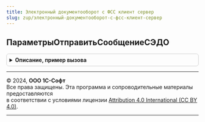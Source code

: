```yaml
---
title: Электронный документооборот с ФСС клиент сервер
slug: zup/электронный-документооборот-с-фсс-клиент-сервер
---
```



## ПараметрыОтправитьСообщениеСЭДО
<details style="margin: 1em 0; padding: 0.5em; border: 1px solid #ccc; border-radius: 6px;">

<summary style="font-weight: bold; cursor: pointer;">Описание, пример вызова</summary>

```bsl

// Возвращает параметры для отправки сообщения в СЭДО.
// Реквизиты РегистрационныйНомерФСС и СвойстваДляОбмена заполняются автоматически при вызове с сервера,
// при вызове с клиента эти реквизиты нужно заполнять самостоятельно.
//
// Параметры:
//   ТипСообщения                 - Число     - тип сообщения СЭДО из спецификации типов документов,
//   СодержимоеИлиАдресСообщения  - Строка    - текст выгрузки сообщения СЭДО по спецификации типов документов или
//                                - Строка    - адрес во временном хранилище, по которому содержится строка или двоичные
//                                              данные в кодировке utf-8 текста выгрузки сообщения СЭДО по спецификации
//                                              типов документов
//   Организация                  - СправочникСсылка.Организации - организация отправитель,
//   ОписаниеОшибки               - Строка    - шаблон текста сообщения, возвращаемого в ключе "ОписаниеОшибки"
//                                              результата оповещения обратного вызова при неудаче отправки,
//                                              с подстановкой текста ошибки вместо %1, например:
//                                              НСтр("ru = 'Не удалось подписать организацию на оповещения об изменении состояний ЭЛН сотрудников.'") + Символы.ПС + "%1",
//   РегистрационныйНомерФСС      - Строка    - регистрационный номер ФСС (дополнительный код ФСС в случае филиала),
//                                              при пустом значении подставляется из организации если метод вызывается с сервера.
//   ТипВзаимодействия            - Число     - Для отпрвки от имени страхователя передается значение 2, для отправки МЧД 3.
//                                              Если значение не заполнено, то тип определяется по типу сообщения.
//   СвойстваДляОбмена            - Структура - при значении Неопределено заполняется автоматически при вызове с сервера, при типе
//                                              взаимодействия 3 (МЧД) можно передать структуру с реквизитами
//                                              "ОГРН", "ИНН", "КПП", "СНИЛС"
// Возвращаемое значение:
//   Структура - переданные параметры отправки сообщения (незаполненные могут вычисляться) для передачи в процедуру
//               "ЭлектронныйДокументооборотСФССКлиент.ОтправитьСообщениеСЭДО", параметр "ПараметрыСообщения".
//
Функция ПараметрыОтправитьСообщениеСЭДО( Экспорт
```

Пример вызова
```bsl
Результат = ЭлектронныйДокументооборотСФССКлиентСервер.ПараметрыОтправитьСообщениеСЭДО();
```
</details>

---

© 2024, **ООО 1С-Софт**  
Все права защищены. Эта программа и сопроводительные материалы предоставляются  
в соответствии с условиями лицензии [Attribution 4.0 International (CC BY 4.0)](https://creativecommons.org/licenses/by/4.0/legalcode).

---
